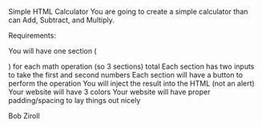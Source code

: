 Simple HTML Calculator
You are going to create a simple calculator than can Add, Subtract, and Multiply.

Requirements:

You will have one section (<div>) for each math operation (so 3 sections) total
Each section has two inputs to take the first and second numbers
Each section will have a button to perform the operation
You will inject the result into the HTML (not an alert)
Your website will have 3 colors
Your website will have proper padding/spacing to lay things out nicely

Bob Ziroll